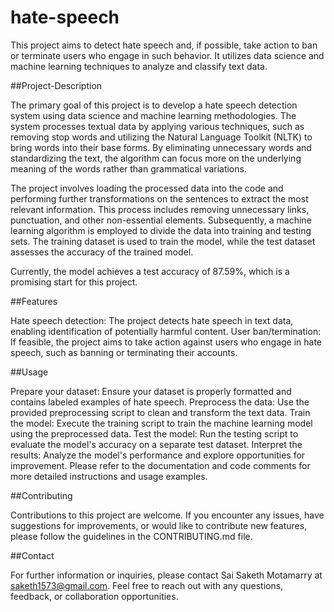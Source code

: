 # hate-speech
This project aims to detect hate speech and, if possible, take action to ban or terminate users who engage in such behavior. It utilizes data science and machine learning techniques to analyze and classify text data.

##Project-Description

The primary goal of this project is to develop a hate speech detection system using data science and machine learning methodologies. The system processes textual data by applying various techniques, such as removing stop words and utilizing the Natural Language Toolkit (NLTK) to bring words into their base forms. By eliminating unnecessary words and standardizing the text, the algorithm can focus more on the underlying meaning of the words rather than grammatical variations.

The project involves loading the processed data into the code and performing further transformations on the sentences to extract the most relevant information. This process includes removing unnecessary links, punctuation, and other non-essential elements. Subsequently, a machine learning algorithm is employed to divide the data into training and testing sets. The training dataset is used to train the model, while the test dataset assesses the accuracy of the trained model.

Currently, the model achieves a test accuracy of 87.59%, which is a promising start for this project.

##Features

Hate speech detection: The project detects hate speech in text data, enabling identification of potentially harmful content.
User ban/termination: If feasible, the project aims to take action against users who engage in hate speech, such as banning or terminating their accounts.

##Usage

Prepare your dataset: Ensure your dataset is properly formatted and contains labeled examples of hate speech.
Preprocess the data: Use the provided preprocessing script to clean and transform the text data.
Train the model: Execute the training script to train the machine learning model using the preprocessed data.
Test the model: Run the testing script to evaluate the model's accuracy on a separate test dataset.
Interpret the results: Analyze the model's performance and explore opportunities for improvement.
Please refer to the documentation and code comments for more detailed instructions and usage examples.

##Contributing

Contributions to this project are welcome. If you encounter any issues, have suggestions for improvements, or would like to contribute new features, please follow the guidelines in the CONTRIBUTING.md file.


##Contact

For further information or inquiries, please contact Sai Saketh Motamarry at saketh1573@gmail.com. Feel free to reach out with any questions, feedback, or collaboration opportunities.

